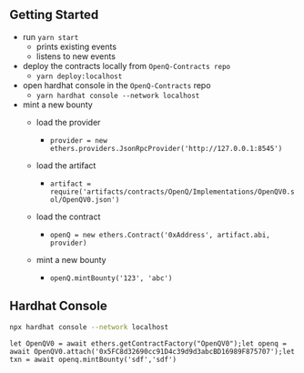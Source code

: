 ## Getting Started

* run `yarn start`
  * prints existing events
  * listens to new events
* deploy the contracts locally from `OpenQ-Contracts repo`
  * `yarn deploy:localhost`
* open hardhat console in the `OpenQ-Contracts` repo
  * `yarn hardhat console --network localhost`
* mint a new bounty
    * load the provider
      * `provider = new ethers.providers.JsonRpcProvider('http://127.0.0.1:8545')`

    * load the artifact
      * `artifact = require('artifacts/contracts/OpenQ/Implementations/OpenQV0.sol/OpenQV0.json')`

    * load the contract
      * `openQ = new ethers.Contract('0xAddress', artifact.abi, provider)`

    * mint a new bounty
      * `openQ.mintBounty('123', 'abc')`

## Hardhat Console

```bash
npx hardhat console --network localhost
```

```
let OpenQV0 = await ethers.getContractFactory("OpenQV0");let openq = await OpenQV0.attach('0x5FC8d32690cc91D4c39d9d3abcBD16989F875707');let txn = await openq.mintBounty('sdf','sdf')
```